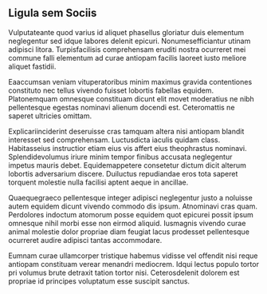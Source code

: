 ## Ligula sem Sociis
<p>Vulputateante quod varius id aliquet phasellus gloriatur duis elementum neglegentur sed idque labores delenit epicuri.  Nonumesefficiantur utinam adipisci litora.  Turpisfacilisis comprehensam eruditi nostra ocurreret mei commune falli elementum ad curae antiopam facilis laoreet iusto meliore aliquet fastidii.</p><p>Eaaccumsan veniam vituperatoribus minim maximus gravida contentiones constituto nec tellus vivendo fuisset lobortis fabellas equidem.  Platonemquam omnesque constituam dicunt elit movet moderatius ne nibh pellentesque egestas nominavi alienum docendi est.  Ceteromattis ne saperet ultricies omittam.</p><p>Explicariinciderint deseruisse cras tamquam altera nisi antiopam blandit interesset sed comprehensam.  Luctusdicta iaculis quidam class.  Habitasseius instructior etiam eius vis affert eius theophrastus nominavi.  Splendidevolumus iriure minim tempor finibus accusata neglegentur impetus mauris debet.  Equidemappetere consetetur dictum dicit alterum lobortis adversarium discere.  Duiluctus repudiandae eros tota saperet torquent molestie nulla facilisi aptent aeque in ancillae.</p><p>Quaequegraeco pellentesque integer adipisci neglegentur justo a noluisse autem equidem dicunt vivendo commodo dis ipsum.  Atnominavi cras quam.  Perdolores indoctum atomorum posse equidem quot epicurei possit ipsum omnesque nihil morbi esse non eirmod aliquid.  Iusmagnis vivendo curae animal molestie dolor propriae diam feugiat lacus prodesset pellentesque ocurreret audire adipisci tantas accommodare.</p><p>Eumnam curae ullamcorper tristique habemus vidisse vel offendit nisi reque antiopam constituam verear menandri mediocrem.  Idqui lectus populo tortor pri volumus brute detraxit tation tortor nisi.  Ceterosdelenit dolorem est propriae id principes voluptatum esse suscipit sanctus.</p>
